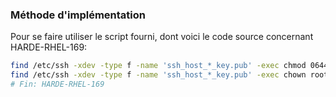 ### Méthode d'implémentation
Pour se faire utiliser le script fourni, dont voici le code source concernant HARDE-RHEL-169:
```bash
find /etc/ssh -xdev -type f -name 'ssh_host_*_key.pub' -exec chmod 0644 "{}" ";"
find /etc/ssh -xdev -type f -name 'ssh_host_*_key.pub' -exec chown root:root "{}" ";"
# Fin: HARDE-RHEL-169
```
